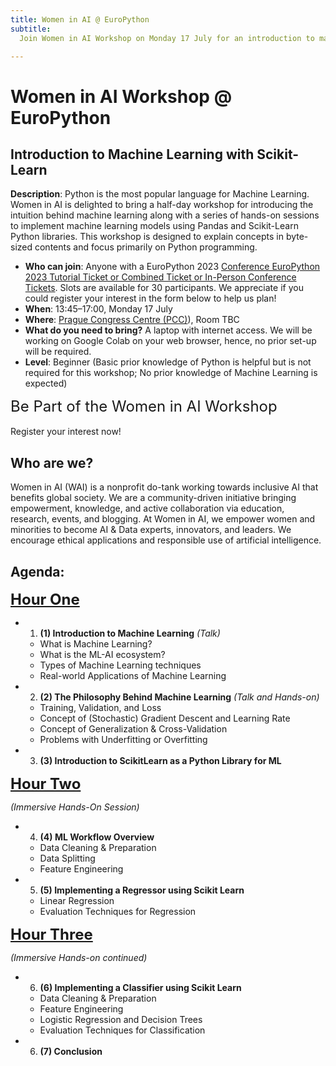 ```yaml
---
title: Women in AI @ EuroPython
subtitle:
  Join Women in AI Workshop on Monday 17 July for an introduction to machine learning with Scikit-Learn

---
```

# Women in AI Workshop @ EuroPython

## Introduction to Machine Learning with Scikit-Learn

**Description**: Python is the most popular language for Machine Learning. Women in AI is delighted to bring a half-day workshop for introducing the intuition behind machine learning along with a series of hands-on sessions to implement machine learning models using Pandas and Scikit-Learn Python libraries. This workshop is designed to explain concepts in byte-sized contents and focus primarily on Python programming.

- **Who can join**: Anyone with a EuroPython 2023 [Conference EuroPython 2023 Tutorial Ticket or Combined Ticket or In-Person Conference Tickets](/tickets#ticket-types). Slots are available for 30 participants. We appreciate if you could register your interest in the form below to help us plan!
- **When**: 13:45–17:00, Monday 17 July
- **Where**: [Prague Congress Centre (PCC)](/where#prague-congress-centre---conference-venue)), Room TBC
- **What do you need to bring?**
A laptop with internet access. We will be working on Google Colab on your web browser, hence, no prior set-up will be required.
- **Level**: Beginner (Basic prior knowledge of Python is helpful but is not required for this workshop; No prior knowledge of Machine Learning is expected)

<div style={{textAlign: "center", marginBottom: 12}}>
<font size="+2.5">Be Part of the Women in AI Workshop</font>
<br></br>
<ButtonLink href="https://forms.gle/CEKXQkHrzkCNvWV27"> Register your interest now! </ButtonLink>
</div>

## Who are we?
Women in AI (WAI) is a nonprofit do-tank working towards inclusive AI that benefits global society. We are a community-driven initiative bringing empowerment, knowledge, and active collaboration via education, research, events, and blogging. At Women in AI, we empower women and minorities to become AI & Data experts, innovators, and leaders. We encourage ethical applications and responsible use of artificial intelligence.

## Agenda:

<font size="+2.5"><u><b>Hour One</b></u></font>

* 1. **(1) Introduction to Machine Learning** *(Talk)*
  * What is Machine Learning?
  * What is the ML-AI ecosystem?
  * Types of Machine Learning techniques
  * Real-world Applications of Machine Learning
* 2. **(2) The Philosophy Behind Machine Learning** *(Talk and Hands-on)*
  - Training, Validation, and Loss
  - Concept of (Stochastic) Gradient Descent and Learning Rate
  - Concept of Generalization & Cross-Validation
  - Problems with Underfitting or Overfitting

* 3. **(3) Introduction to ScikitLearn as a Python Library for ML**

<font size="+2.5"><u><b>Hour Two</b></u></font>

*(Immersive Hands-On Session)*

* 4. **(4) ML Workflow Overview**
  - Data Cleaning & Preparation
  - Data Splitting
  - Feature Engineering

* 5. **(5) Implementing a Regressor using Scikit Learn**
  - Linear Regression
  - Evaluation Techniques for Regression

<font size="+2.5"><u><b>Hour Three</b></u></font>

*(Immersive Hands-on continued)*

* 6. **(6) Implementing a Classifier using Scikit Learn**
  - Data Cleaning & Preparation
  - Feature Engineering
  - Logistic Regression and Decision Trees
  - Evaluation Techniques for Classification

* 6. **(7) Conclusion**
